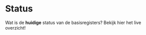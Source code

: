 # Status
<div class="vl-typography">
    <p class="vl-introduction"> 
    Wat is de <strong>huidige</strong> status van de basisregisters? Bekijk hier het live overzicht!
    </p>
</div>
